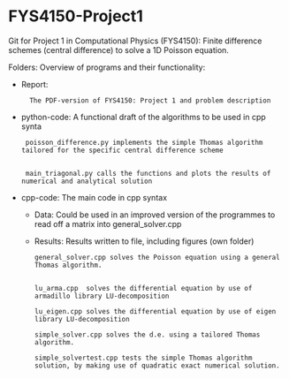 # FYS4150-Project1
Git for Project 1 in Computational Physics (FYS4150): Finite difference schemes (central difference) to solve a 1D Poisson equation.

Folders: Overview of programs and their functionality:

* Report:


        The PDF-version of FYS4150: Project 1 and problem description
        
* python-code: A functional draft of the algorithms to be used in cpp synta

       poisson_difference.py implements the simple Thomas algorithm tailored for the specific central difference scheme
    
   
       main_triagonal.py calls the functions and plots the results of numerical and analytical solution

* cpp-code: The main code in cpp syntax

   - Data: Could be used in an improved version of the programmes to read off a matrix into general_solver.cpp
   
  - Results: Results written to file, including figures (own folder)
  
        general_solver.cpp solves the Poisson equation using a general Thomas algorithm.
  
  
        lu_arma.cpp  solves the differential equation by use of armadillo library LU-decomposition
        
        lu_eigen.cpp solves the differential equation by use of eigen library LU-decomposition
        
        simple_solver.cpp solves the d.e. using a tailored Thomas algorithm.
        
        simple_solvertest.cpp tests the simple Thomas algorithm solution, by making use of quadratic exact numerical solution.
        
